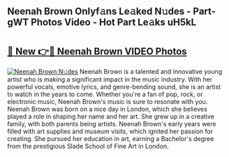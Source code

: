 ## Neenah Brown Onlyf𝚊ns Le𝚊ked N𝚞des - Part-gWT Photos Video - Hot Part Le𝚊ks uH5kL

# <h2><a href="http://ab42602.deff.icu/?id=Neenah+Brown">🔗 New 👉🔴 Neenah Brown VIDEO Photos</a></h2>

[![Neenah Brown N𝚞des](https://i.imgur.com/rIISA9y.gif)](http://ab42602.deff.icu/?id=Neenah+Brown)
Neenah Brown is a talented and innovative young artist who is making a significant impact in the music industry. With her powerful vocals, emotive lyrics, and genre-bending sound, she is an artist to watch in the years to come. Whether you're a fan of pop, rock, or electronic music, Neenah Brown's music is sure to resonate with you. Neenah Brown was born on a nice day in London, which she believes played a role in shaping her name and her art. She grew up in a creative family, with both parents being artists. Neenah Brown's early years were filled with art supplies and museum visits, which ignited her passion for creating. She pursued her education in art, earning a Bachelor's degree from the prestigious Slade School of Fine Art in London.
